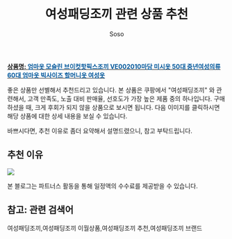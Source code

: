 ﻿---
layout: post
title:  "여성패딩조끼 관련 상품 추천"
author: Soso
categories: [ 패션의류 ]
tags: [여성패딩조끼,여성패딩조끼 이월상품,여성패딩조끼 추천,여성패딩조끼 브랜드]
image: https://ads-partners.coupang.com/image1/zaP1RSySa7qRo5eGzR-aO5AfYglOX-OMq7Yi3uOTrM_Xcr0hOFUcA6QCItQ7RcLvz3Tlpbol6kv6tCxIlG60FWTIkgWcSR6SIKDA0F6pPhN6h06gJjIs7r-XMYuV8DUCtPUuG3h4cVz6SueSbKctonR1agbdiJRXioKz9vJxF1zd9BCroVxg0PRVyI3_nEP7Ca0R8Dain7KhVrA8iemfKILkxGWoCyYg2v2eHNnq2RiOMqtvPn-76NM4RDllHtwt7gvOKJFhz-RZlG8zYYPbys4iVJdKummKLnc4wF-ZhzJUApCRaOw= 
description: "쿠팡에서 여성패딩조끼 관련 상품으로 가장 고객 선호도가 높은 제품 중 하나입니다."
---

<a href="https://link.coupang.com/re/AFFSDP?lptag=AF5673682&pageKey=2262852083&itemId=3878370198&vendorItemId=87356654010&traceid=V0-153-570c89b8a0b908cd&clickBeacon=BRNWvd3I21edQiRPV0fEbYu1f2YymWCfHopC%2Fexv143sKqyRL6QlRi4BEiznpW0sW3yN5Elm%2FMIVimbPS2c%2F1i70Yz%2BKJ3ozEQePeUEpnWNdP%2BK%2Fpkl01nfQ1oXptMQxylupWzqosVLiW%2FVbHKEmYd4g69le2%2FRm%2BPEFjcFkWX75cPT3joLsFBUgg%2FYcz2FLkkwGZVZ5IdIvFSBopugHjAb647OxEXBCF3h5iy2DExa64GgOI3zInWk%2F5hQiFaupR48tltWHeK%2FFLllqjPD%2BHl5kVqVtjc8962lQNc5R6RfJIKJ8CJhXoPg2RMBYZcspOFssRJbwWGctTkiR2rcc3eHcXMJ40xVuzsZ%2Fqu7nlgo0edDBRnj0SSKf5z5uKLcYBxPQwWxYV3CJkb%2BI5iMtA7SNVECBIMGN8QvvBz%2Br5pFiUvQBlD0d3dsVczpTQjVa%2FIIi%2BCVW%2FVYAUW1JVlhSRnoJ4Ja5kLOWhTa1uw8xnW8v16ilVTnq9Z2Exxy6LmvDbp5MAwZupw0jF3Hw1lwA6t6dPnFkk3NRQjdbw0aOrVOqgMPuuzxOwnPDzqKwnnrxq2C9z8F5VEnUcOVkEm3nmjhWPM5AciyfUpfyLWVqO0r2r8C3ds1BWSzhm4y5uMwEvYa6ygj0Scy1iZyhUHNKhdAGKf9ZXCJCYU%2Fq%2FS4cituFHc8tY%2FSO4pwbe3l700iNhG6u17oedpc5zMuV%2B9eibA3y9i8HHMWJVs%2FUanv1XLMt8dvkblbLsFGu3MFo3gAga7%2FVoeac9Juu4hvd6IzaQEuYQnjQv90dUpSb4KsdtUVC1OxuRlJmzr%2BL4%2FQATeNj%2BdtEDT7bbcMo8eltMzBpeXT6T%2F2P1kWolmMwzFX3MgeBzq4Cwcc6kXX%2FqQVtpoWP&requestid=20231116174527390039788493&token=31850C%7CMIXED"><b>상품명: <font color='#01579B'>엄마옷 모슬린 브이컷핫픽스조끼 VE002010마담 미시옷 50대 중년여성의류 60대 엄마옷 빅사이즈 할머니옷 여성옷</font></b></a>

좋은 상품만 선별해서 추천드리고 있습니다.
본 상품은 쿠팡에서 "여성패딩조끼" 와 관련해서, 고객 만족도, 노출 대비 판매율, 선호도가 가장 높은 제품 중의 하나입니다.
구매하셨을 때, 크게 후회가 되지 않을 상품으로 보시면 됩니다. 
다음 이미지를 클릭하시면 해당 상품에 대한 상세 내용을 보실 수 있습니다.

바쁘시다면, 추천 이유로 좀더 요약해서 설명드렸으니, 참고 부탁드립니다.

## 추천 이유 

<a href="https://link.coupang.com/re/AFFSDP?lptag=AF5673682&pageKey=2262852083&itemId=3878370198&vendorItemId=87356654010&traceid=V0-153-570c89b8a0b908cd&clickBeacon=BRNWvd3I21edQiRPV0fEbYu1f2YymWCfHopC%2Fexv143sKqyRL6QlRi4BEiznpW0sW3yN5Elm%2FMIVimbPS2c%2F1i70Yz%2BKJ3ozEQePeUEpnWNdP%2BK%2Fpkl01nfQ1oXptMQxylupWzqosVLiW%2FVbHKEmYd4g69le2%2FRm%2BPEFjcFkWX75cPT3joLsFBUgg%2FYcz2FLkkwGZVZ5IdIvFSBopugHjAb647OxEXBCF3h5iy2DExa64GgOI3zInWk%2F5hQiFaupR48tltWHeK%2FFLllqjPD%2BHl5kVqVtjc8962lQNc5R6RfJIKJ8CJhXoPg2RMBYZcspOFssRJbwWGctTkiR2rcc3eHcXMJ40xVuzsZ%2Fqu7nlgo0edDBRnj0SSKf5z5uKLcYBxPQwWxYV3CJkb%2BI5iMtA7SNVECBIMGN8QvvBz%2Br5pFiUvQBlD0d3dsVczpTQjVa%2FIIi%2BCVW%2FVYAUW1JVlhSRnoJ4Ja5kLOWhTa1uw8xnW8v16ilVTnq9Z2Exxy6LmvDbp5MAwZupw0jF3Hw1lwA6t6dPnFkk3NRQjdbw0aOrVOqgMPuuzxOwnPDzqKwnnrxq2C9z8F5VEnUcOVkEm3nmjhWPM5AciyfUpfyLWVqO0r2r8C3ds1BWSzhm4y5uMwEvYa6ygj0Scy1iZyhUHNKhdAGKf9ZXCJCYU%2Fq%2FS4cituFHc8tY%2FSO4pwbe3l700iNhG6u17oedpc5zMuV%2B9eibA3y9i8HHMWJVs%2FUanv1XLMt8dvkblbLsFGu3MFo3gAga7%2FVoeac9Juu4hvd6IzaQEuYQnjQv90dUpSb4KsdtUVC1OxuRlJmzr%2BL4%2FQATeNj%2BdtEDT7bbcMo8eltMzBpeXT6T%2F2P1kWolmMwzFX3MgeBzq4Cwcc6kXX%2FqQVtpoWP&requestid=20231116174527390039788493&token=31850C%7CMIXED"><img src="http://image1.coupangcdn.com/image/vendor_inventory/8810/da719d0f6267173c345052cafb6c19ce2080ffcfada0186284f86c37fef8.jpg"></a> 

본 블로그는 파트너스 활동을 통해 일정액의 수수료를 제공받을 수 있습니다.

## 참고: 관련 검색어    
여성패딩조끼,여성패딩조끼 이월상품,여성패딩조끼 추천,여성패딩조끼 브랜드